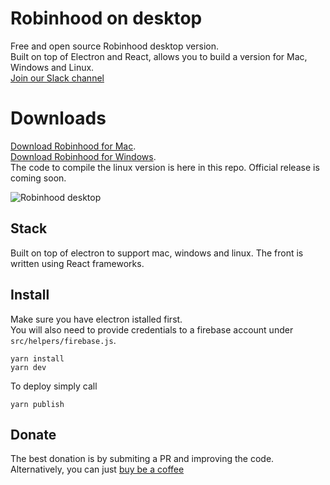 # Robinhood on desktop

Free and open source Robinhood desktop version.  
Built on top of Electron and React, allows you to build a version for Mac, Windows and Linux.  
[Join our Slack channel](https://join.slack.com/t/stockstalkapp/shared_invite/enQtMzI1NzcwNDA0MTkyLWI1MGZmMDI3Yjk5YzRhZDQ5NDM1ZjVmNmUyOTQxMDFkMGE1MGQ1ZjE4MWY5YWNjMDFhZjllNzM1NjdlYWQwYmE)

# Downloads

[Download Robinhood for Mac](https://stockstalk.club/robinhood-mac).  
[Download Robinhood for Windows](https://www.stockstalk.club/robinhood-windows).  
The code to compile the linux version is here in this repo. Official release is coming soon.

![Robinhood desktop](https://i.imgur.com/sF20GCi.png)

## Stack

Built on top of electron to support mac, windows and linux. The front is written using React frameworks. 

## Install
Make sure you have electron istalled first.  
You will also need to provide credentials to a firebase account under `src/helpers/firebase.js`.  
```
yarn install
yarn dev
```
To deploy simply call 
```
yarn publish
```


## Donate
The best donation is by submiting a PR and improving the code.  
Alternatively, you can just [buy be a coffee](https://www.buymeacoffee.com/sagivo)



